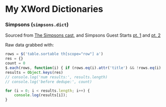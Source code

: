 # My XWord Dictionaries

### Simpsons (`simpsons.dict`)

Sourced from [The Simpsons cast](https://en.wikipedia.org/wiki/List_of_The_Simpsons_cast_members), and Simpsons Guest Starts [pt. 1](https://en.wikipedia.org/wiki/List_of_The_Simpsons_guest_stars_(seasons_1%E2%80%9320)) and [pt. 2](https://en.wikipedia.org/wiki/List_of_The_Simpsons_guest_stars)

Raw data grabbed with:
```javascript
rows = $('table.sortable th[scope="row"] a')
res = {}
count = 0
$.each(rows, function(i) { if (rows.eq(i).attr('title') && !rows.eq(i).attr('title').includes('does not exist')) {res[rows.eq(i).text()] = true; count++ }})
results = Object.keys(res)
// console.log('num results:', results.length)
// console.log('before dedupe:', count)

for (i = 0; i < results.length; i++) { 
    console.log(results[i]); 
}
```